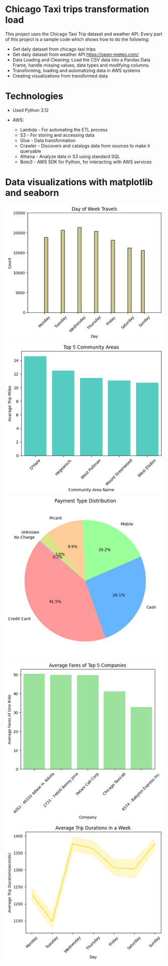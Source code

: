 # Chicago Taxi trips transformation load

This project uses the Chicago Taxi Trip dataset and weather API. Every part of this project is a sample code which shows how to do the following:

* Get daily dataset from chicago taxi trips
* Get daily dataset from  weather API https://open-meteo.com/
* Data Loading and Cleaning: Load the CSV data into a Pandas Data Frame, handle missing values, data types and modifying columns.
* Transforming, loading and automatizing data in AWS systems
* Creating visualizations from transformed data

# Technologies

* Used Python 3.12
* AWS: 
    
    - Lambda - For automating the ETL process 
    - S3 - For storing and accessing data 
    - Glue - Data transformation
    - Crawler - Discovers and catalogs data from sources to make it queryable
    - Athena - Analyze data in S3 using standard SQL
    - Boto3 - AWS SDK for Python, for interacting with AWS services
 
# Data visualizations with matplotlib and seaborn 
![alt text](image-10.png)
![alt text](image-11.png)
![alt text](image-12.png)
![alt text](image-13.png)
![alt text](image-14.png)